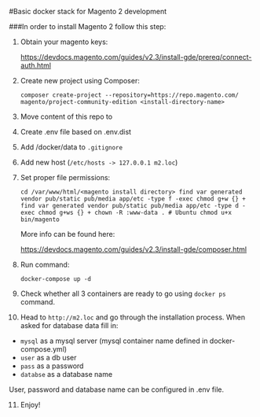 #Basic docker stack for Magento 2 development

###In order to install Magento 2 follow this step:

1. Obtain your magento keys: 

    https://devdocs.magento.com/guides/v2.3/install-gde/prereq/connect-auth.html
2. Create new project using Composer: 

    `composer create-project --repository=https://repo.magento.com/ magento/project-community-edition <install-directory-name>`
3. Move content of this repo to <install-directory-name>
4. Create .env file based on .env.dist
5. Add /docker/data to `.gitignore`
6. Add new host (`/etc/hosts -> 127.0.0.1 m2.loc`)

7. Set proper file permissions:

    `cd /var/www/html/<magento install directory>
    find var generated vendor pub/static pub/media app/etc -type f -exec chmod g+w {} +
    find var generated vendor pub/static pub/media app/etc -type d -exec chmod g+ws {} +
    chown -R :www-data . # Ubuntu
    chmod u+x bin/magento`
    
    More info can be found here: 
    
    https://devdocs.magento.com/guides/v2.3/install-gde/composer.html
    
8. Run command:

    `docker-compose up -d`
9. Check whether all 3 containers are ready to go using `docker ps` command.
10. Head to `http://m2.loc` and go through the installation process. When asked for database data fill in:
- `mysql` as a mysql server (mysql container name defined in docker-compose.yml)
- `user` as a db user
- `pass` as a password
- `databse` as a database name

User, password and database name can be configured in .env file.

11. Enjoy!
